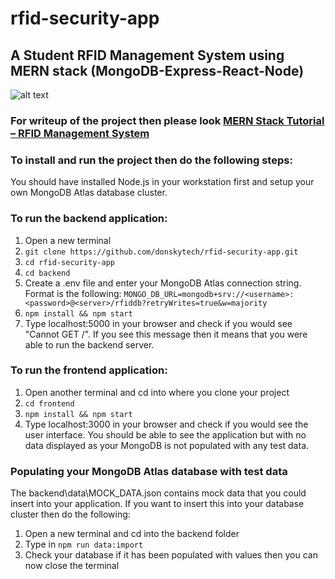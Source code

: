 # rfid-security-app
## A Student RFID Management System using MERN stack (MongoDB-Express-React-Node)  

![alt text](https://user-images.githubusercontent.com/69466026/198886526-62aa9cf4-9613-4391-80c1-e00f466aeacf.PNG "RFID Security Application")

### For writeup of the project then please look [MERN Stack Tutorial – RFID Management System](https://www.donskytech.com/mern-stack-tutorial-rfid-management-system/)    

### To install and run the project then do the following steps:  
You should have installed Node.js in your workstation first and setup your own MongoDB Atlas database cluster.

### To run the backend application:  
1. Open a new terminal
2. ```git clone https://github.com/donskytech/rfid-security-app.git```  
3. ```cd rfid-security-app```  
4. ```cd backend```  
5. Create a .env file and enter your MongoDB Atlas connection string.  
Format is the following: ```MONGO_DB_URL=mongodb+srv://<username>:<password>@<server>/rfiddb?retryWrites=true&w=majority```
6. ```npm install && npm start```  
7. Type localhost:5000 in your browser and check if you would see "Cannot GET /".  If you see this message then it means that you were able to run the backend server.  

### To run the frontend application:  
1.  Open another terminal and cd into where you clone your project  
2.  ```cd frontend```  
3.  ```npm install && npm start```  
3.  Type localhost:3000 in your browser and check if you would see the user interface.  You should be able to see the application but with no data displayed as your MongoDB is not populated with any test data.  

### Populating your MongoDB Atlas database with test data
The backend\data\MOCK_DATA.json contains mock data that you could insert into your application.  If you want to insert this into your database cluster then do the
following:

1.  Open a new terminal and cd into the backend folder
2.  Type in ```npm run data:import```  
3.  Check your database if it has been populated with values then you can now close the terminal





